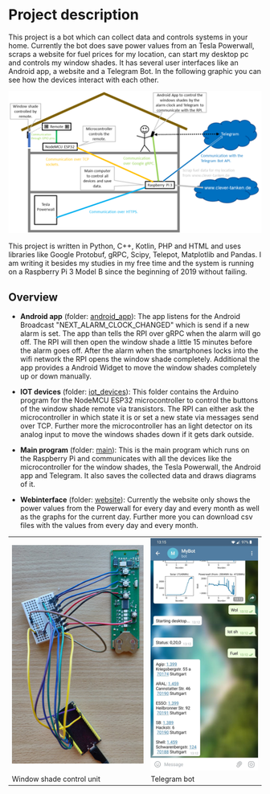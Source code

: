 # Project description

This project is a bot which can collect
data and controls systems in your home. Currently the bot does save
power values from an Tesla Powerwall, scraps a website for fuel
prices for my location, can start my desktop pc and controls
my window shades. It has several user interfaces
like an Android app, a website and a Telegram Bot. In the following
graphic you can see how the devices interact with each other.

<img src="./doc/BotSchema.png">

This project is written in Python, C++, Kotlin, PHP and HTML and uses
libraries like Google Protobuf, gRPC, Scipy, Telepot, Matplotlib and Pandas.
I am writing it besides my studies in my free time and the system
is running on a Raspberry Pi 3 Model B since the beginning of 2019 without failing.

## Overview

- **Android app** (folder: [android_app](android_app)): The app listens for the Android Broadcast 
"NEXT_ALARM_CLOCK_CHANGED" which is send if a new alarm is set. 
The app than tells the RPI over gRPC when the alarm will go off. 
The RPI will then open the window shade a little 15 minutes before
the alarm goes off. After the alarm when the smartphones locks into 
the wifi network the RPI opens the window shade completely. 
Additional the app provides a Android Widget to move the window 
shades completely up or down manually.

- **IOT devices** (folder: [iot_devices](iot_devices/ControlShade/ControlShade.ino)): This folder contains the Arduino
program for the NodeMCU ESP32 microcontroller to control the buttons 
of the window shade remote via transistors. The RPI can
either ask the microcontroller in which state it is or set a new
state via messages send over TCP. Further more the microcontroller
has an light detector on its analog input to move the windows
shades down if it gets dark outside.

- **Main program** (folder: [main](main)): This is the main program which
runs on the Raspberry Pi and communicates with all the devices like
the microcontroller for the window shades, the Tesla Powerwall,
the Android app and Telegram. It also saves the collected data
and draws diagrams of it.

- **Webinterface** (folder: [website](website)): Currently the website only
shows the power values from the Powerwall for every day and every
month as well as the graphs for the current day. Further more
you can download csv files with the values from every day and
every month.

<table style="border-collapse: collapse">
    <tr>
        <td><img src="./doc/WindowShadeControl.jpg"></td>
        <td><img src="./doc/TelegramScreenshot.jpg"></td>
    </tr>
    <tr>
        <td>Window shade control unit</td>
        <td>Telegram bot</td>
    </tr>
</table>
